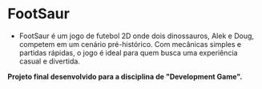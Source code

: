 # FootSaur
- FootSaur é um jogo de futebol 2D onde dois dinossauros, Alek e Doug, competem em um cenário pré-histórico. Com mecânicas simples e partidas rápidas, o jogo é ideal para quem busca uma experiência casual e divertida.

**Projeto final desenvolvido para a disciplina de "Development Game".**
